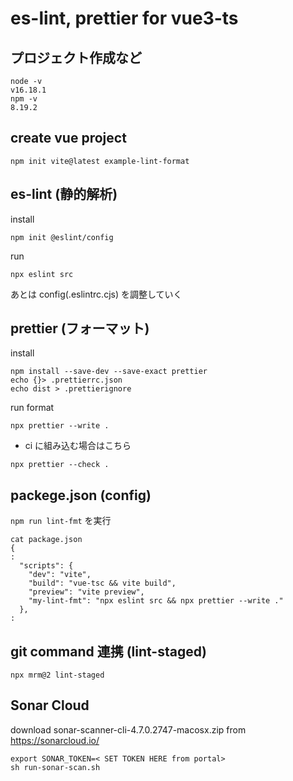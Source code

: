 # es-lint, prettier for vue3-ts

## プロジェクト作成など

```
node -v
v16.18.1
npm -v
8.19.2
```

## create vue project
```
npm init vite@latest example-lint-format
```

## es-lint (静的解析)
install
```
npm init @eslint/config
```
run
```
npx eslint src
```
あとは config(.eslintrc.cjs) を調整していく

## prettier (フォーマット)
install
```
npm install --save-dev --save-exact prettier
echo {}> .prettierrc.json
echo dist > .prettierignore
```

run format
```
npx prettier --write .
```
* ci に組み込む場合はこちら
```
npx prettier --check .
```

## packege.json (config)

`npm run lint-fmt` を実行

```
cat package.json
{
:
  "scripts": {
    "dev": "vite",
    "build": "vue-tsc && vite build",
    "preview": "vite preview",
    "my-lint-fmt": "npx eslint src && npx prettier --write ."
  },
:  
```

## git command 連携 (lint-staged)
```
npx mrm@2 lint-staged
```

## Sonar Cloud 
download sonar-scanner-cli-4.7.0.2747-macosx.zip from https://sonarcloud.io/

```
export SONAR_TOKEN=< SET TOKEN HERE from portal>
sh run-sonar-scan.sh
```
